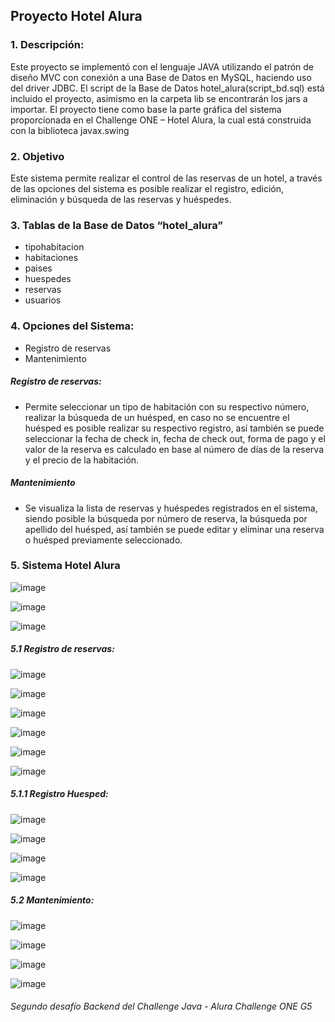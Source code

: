 ## Proyecto Hotel Alura
### 1. Descripción:
Este proyecto se implementó con el lenguaje JAVA utilizando el patrón de diseño MVC con conexión a una Base de Datos en MySQL, haciendo uso del driver JDBC. El script de la Base de Datos hotel_alura(script_bd.sql) está incluido el proyecto, asimismo en la carpeta lib se encontrarán los jars a importar.
El proyecto tiene como base la parte gráfica del sistema proporcionada en el Challenge ONE – Hotel Alura, la cual está construida con la biblioteca javax.swing

### 2. Objetivo
Este sistema permite realizar el control de las reservas de un hotel, a través de las opciones del sistema es posible realizar el registro, edición, eliminación y búsqueda de las reservas y huéspedes.

### 3. Tablas de la Base de Datos “hotel_alura”
* tipohabitacion
* habitaciones
* paises
* huespedes
* reservas
* usuarios
### 4. Opciones del Sistema:
* Registro de reservas
* Mantenimiento

##### Registro de reservas:
* Permite seleccionar un tipo de habitación con su respectivo número, realizar la búsqueda de un huésped, en caso no se encuentre el huésped es posible realizar su respectivo registro, así también se puede seleccionar la fecha de check in, fecha de check out, forma de pago y el valor de la reserva es calculado en base al número de días de la reserva y el precio de la habitación.
##### Mantenimiento
* Se visualiza la lista de reservas y huéspedes registrados en el sistema, siendo posible la búsqueda por número de reserva, la búsqueda por apellido del huésped, así también se puede editar y eliminar una reserva o huésped previamente seleccionado.

### 5. Sistema Hotel Alura
![image](https://github.com/lizbethla/proyectohotelalura/assets/128174962/cb3ac459-0284-434c-aaa9-10d29b497dd0)

![image](https://github.com/lizbethla/proyectohotelalura/assets/128174962/5a6913d7-bfb0-4fce-a280-958e1b56e235)

![image](https://github.com/lizbethla/proyectohotelalura/assets/128174962/87cf5a2a-568f-4596-be1d-c6ecbaa79da6)

##### 5.1 Registro de reservas:

![image](https://github.com/lizbethla/proyectohotelalura/assets/128174962/31974f99-fc74-42ba-bcd7-54c7cc44f8e1)

![image](https://github.com/lizbethla/proyectohotelalura/assets/128174962/dbadc944-31ab-49b8-9a67-baa4facc5aca)

![image](https://github.com/lizbethla/proyectohotelalura/assets/128174962/34703c2b-db3f-46dd-87bf-d0ea151a3e3f)

![image](https://github.com/lizbethla/proyectohotelalura/assets/128174962/00efc9d2-539a-4b1b-a04a-b819bb6f110e)

![image](https://github.com/lizbethla/proyectohotelalura/assets/128174962/15d46f22-28c4-4252-a85a-e036489d6c04)

![image](https://github.com/lizbethla/proyectohotelalura/assets/128174962/5ac6d655-0b20-48c5-9cde-a4efd6d3463e)

##### 5.1.1 Registro Huesped:

![image](https://github.com/lizbethla/proyectohotelalura/assets/128174962/9d410328-200d-44ee-afb1-f5814f68ef80)

![image](https://github.com/lizbethla/proyectohotelalura/assets/128174962/7665bf6f-63b0-4f2f-b4c2-050c3ba314f3)

![image](https://github.com/lizbethla/proyectohotelalura/assets/128174962/edb61634-3923-4ae3-9129-07cf33802353)

![image](https://github.com/lizbethla/proyectohotelalura/assets/128174962/94d60df7-0c60-49a6-b965-8a312ade6e51)


##### 5.2 Mantenimiento:

![image](https://github.com/lizbethla/proyectohotelalura/assets/128174962/c3c06beb-9687-42c8-90b6-eed31b8779f9)

![image](https://github.com/lizbethla/proyectohotelalura/assets/128174962/abdabcb9-4704-4ec5-8f95-3fc5ef1f9e52)

![image](https://github.com/lizbethla/proyectohotelalura/assets/128174962/7c819750-8c6e-4925-b577-6fd90cfc5d1e)

![image](https://github.com/lizbethla/proyectohotelalura/assets/128174962/8219393d-7769-44fa-a6f6-0f2fdebfeed2)


###### Segundo desafío Backend del Challenge Java - Alura Challenge ONE G5
